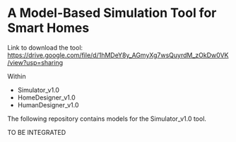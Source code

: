 # A Model-Based Simulation Tool for Smart Homes

Link to download the tool:
https://drive.google.com/file/d/1hMDeY8y_AGmyXg7wsQuyrdM_zOkDw0VK/view?usp=sharing

Within
- Simulator_v1.0
- HomeDesigner_v1.0
- HumanDesigner_v1.0

The following repository contains models for the Simulator_v1.0 tool.

TO BE INTEGRATED
